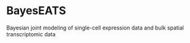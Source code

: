 # BayesEATS
Bayesian joint modeling of single-cell expression data and bulk         spatial transcriptomic data
